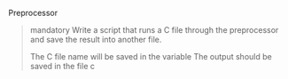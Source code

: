 Preprocessor
> mandatory
> Write a script that runs a C file through the preprocessor and save the result into another file.
> 
> The C file name will be saved in the variable 
> The output should be saved in the file c
